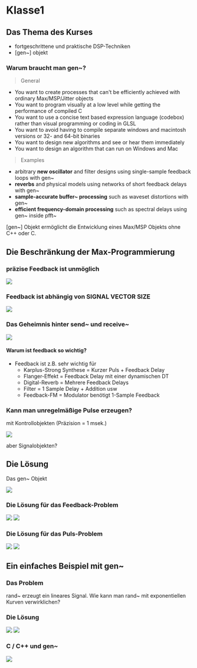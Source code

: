 # Klasse1


## Das Thema des Kurses

- fortgeschrittene und praktische DSP-Techniken
- [gen~] objekt

### Warum braucht man gen~?

>General
>
- You want to create processes that can't be efficiently achieved with ordinary Max/MSP/Jitter objects
- You want to program visually at a low level while getting the performance of compiled C
- You want to use a concise text based expression language (codebox) rather than visual programming or coding in GLSL
- You want to avoid having to compile separate windows and macintosh versions or 32- and 64-bit binaries
- You want to design new algorithms and see or hear them immediately
- You want to design an algorithm that can run on Windows and Mac

>Examples
>
- arbitrary **new oscillator** and filter designs using single-sample feedback loops with gen~
- **reverbs** and physical models using networks of short feedback delays with gen~
- **sample-accurate buffer~ processing** such as waveset distortions with gen~
- **efficient frequency-domain processing** such as spectral delays using gen~ inside pfft~

[gen~] Objekt ermöglicht die Entwicklung eines Max/MSP Objekts ohne C++ oder C.



## Die Beschränkung der Max-Programmierung


### präzise Feedback ist unmöglich
![](Klasse1/png/motivation1.png)

### Feedback ist abhängig von SIGNAL VECTOR SIZE
![](Klasse1/png/motivation2.png)

### Das Geheimnis hinter send~ und receive~ 
![](Klasse1/png/motivation3.png)


#### Warum ist feedback so wichtig?

- Feedback ist z.B. sehr wichtig für
	- Karplus-Strong Synthese = Kurzer Puls + Feedback Delay
	- Flanger-Effekt = Feedback Delay mit einer dynamischen DT
	- Digital-Reverb = Mehrere Feedback Delays
	- Filter = 1 Sample Delay + Addition usw
	- Feedback-FM = Modulator benötigt 1-Sample Feedback

	
### Kann man unregelmäßige Pulse erzeugen?

mit Kontrollobjekten (Präzision = 1 msek.)

![](Klasse1/png/motivation4.png)

aber Signalobjekten?


## Die Lösung

Das gen~ Objekt

![](Klasse1/png/gen~.png)

### Die Lösung für das Feedback-Problem
![](Klasse1/png/feedback.png)
![](Klasse1/png/feedback_gen.png)

### Die Lösung für das Puls-Problem
![](Klasse1/png/irregular.png)
![](Klasse1/png/irregular_gen.png)

## Ein einfaches Beispiel mit gen~

### Das Problem

rand~ erzeugt ein lineares Signal.
Wie kann man rand~ mit exponentiellen Kurven verwirklichen?

### Die Lösung
![](Klasse1/png/exprand.png)
![](Klasse1/png/exprand_gen.png)

### C / C++ und gen~

![](Klasse1/png/c++.png)

